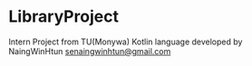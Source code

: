 # LibraryProject
Intern Project from TU(Monywa)
Kotlin language
developed by NaingWinHtun
senaingwinhtun@gmail.com
